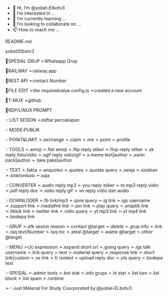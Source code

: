 - 👋 Hi, I’m @yobel-Elbotv3
- 👀 I’m interested in ...
- 🌱 I’m currently learning ...
- 💞️ I’m looking to collaborate on ...
- 📫 How to reach me ...

<!---
yobel-Elbotv3/yobel-Elbotv3 is a ✨ special ✨ repository because its `README.md` (this file) appears on your GitHub profile.
You can click the Preview link to take a look at your changes.
--->

README.md

yobel/Elbotv3

🔗SPESIAL GRUP
➣Whatsapp Grup

🔗RAILWAY
➣railway.app

🔗REST API
➣contact Number

🔗FILE EDIT
➣the requiredvalue
config.js
➣created a new account

🔗T-MUX
➣github

🔗RDP/LINUX PROMPT

☞LIST SESION
➣daftar percakapan

☞MODE:PUBLIK

☞POINT&LIMIT
➣.exchange
➣.claim
➣.me
➣.point
➣.profile

☞TOOLS
➣.emoji
➣.flat emoji
➣.flip reply stiker
➣.flop reply stiker
➣.sk reply foto/vidio
➣.sgif reply vidio/gif
➣.s meme text|author
➣.swim pack|author
➣.take pake|author

☞TEXT
➣.fakta
➣.enquotes
➣.quotes
➣.quotes query
➣.senja
➣.sindiran
➣.sinkronisasi
➣.saja

☞CONVERTER
➣.audio reply mp3
➣.you reply stiker
➣.to mp3 reply vidio
➣.pdf reply doc
➣.vidio reply gif
➣.vn reply vidio dan audio

☞DOWNLODER
➣.fb link/mp3
➣.qore query
➣.ig link
➣.igs username
➣.support link
➣.mediafire link
➣.pin link
➣.play query
➣.snaptik link
➣.tiktok link
➣.twitter link
➣.vidio query
➣.yt mp3 link
➣.yt mp4 link
➣.bodepa link

☞GRUP
➣.afk sesion reason
➣.contact @target
➣.delete
➣.grup info
➣.link
➣.taq text/Number
➣.taq mc
➣.steal @target
➣.wame @target
➣.other @target

☞MENU
➣clc expression
➣.expand short url
➣.going query
➣.igs talk username
➣.lirik query
➣.text
➣.material query
➣.response link
➣.short link|custom
➣.ss link
➣.tr isotext
➣.upload reply doc
➣.yts query
➣.bodepa text

☞SPESIAL
➣.admin tools
➣.bot stat
➣.info grups
➣.hi stat
➣.list ban
➣.list block
➣.list spam
➣.runtime

➣☞Just Material For Study
Coorporated by:@yobel-ELbotv3
